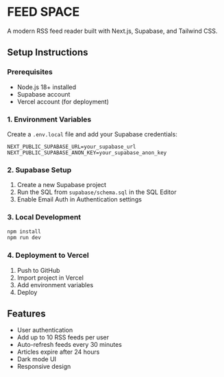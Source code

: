 # FEED SPACE

A modern RSS feed reader built with Next.js, Supabase, and Tailwind CSS.

## Setup Instructions

### Prerequisites
- Node.js 18+ installed
- Supabase account
- Vercel account (for deployment)

### 1. Environment Variables
Create a `.env.local` file and add your Supabase credentials:
```
NEXT_PUBLIC_SUPABASE_URL=your_supabase_url
NEXT_PUBLIC_SUPABASE_ANON_KEY=your_supabase_anon_key
```

### 2. Supabase Setup
1. Create a new Supabase project
2. Run the SQL from `supabase/schema.sql` in the SQL Editor
3. Enable Email Auth in Authentication settings

### 3. Local Development
```bash
npm install
npm run dev
```

### 4. Deployment to Vercel
1. Push to GitHub
2. Import project in Vercel
3. Add environment variables
4. Deploy

## Features
- User authentication
- Add up to 10 RSS feeds per user
- Auto-refresh feeds every 30 minutes
- Articles expire after 24 hours
- Dark mode UI
- Responsive design
